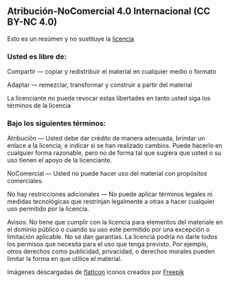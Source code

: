 ## Atribución-NoComercial 4.0 Internacional (CC BY-NC 4.0)
Esto es un resúmen y no sustituye la [licencia](https://creativecommons.org/licenses/by-nc/4.0/legalcode)
### Usted es libre de:
Compartir — copiar y redistribuir el material en cualquier medio o formato

Adaptar — remezclar, transformar y construir a partir del material

La licenciante no puede revocar estas libertades en tanto usted siga los términos de la licencia
### Bajo los siguientes términos:
Atribución — Usted debe dar crédito de manera adecuada, brindar un enlace a la licencia, e indicar si se han realizado cambios. Puede hacerlo en cualquier forma razonable, pero no de forma tal que sugiera que usted o su uso tienen el apoyo de la licenciante.

NoComercial — Usted no puede hacer uso del material con propósitos comerciales.

No hay restricciones adicionales — No puede aplicar términos legales ni medidas tecnológicas que restrinjan legalmente a otras a hacer cualquier uso permitido por la licencia.

Avisos:
No tiene que cumplir con la licencia para elementos del materiale en el dominio público o cuando su uso esté permitido por una excepción o limitación aplicable.
No se dan garantías. La licencia podría no darle todos los permisos que necesita para el uso que tenga previsto. Por ejemplo, otros derechos como publicidad, privacidad, o derechos morales pueden limitar la forma en que utilice el material.

Imágenes descargadas de [flatIcon](https://www.flaticon.es/iconos-gratis/cc) iconos creados por [Freepik](https://www.freepik.es/)

